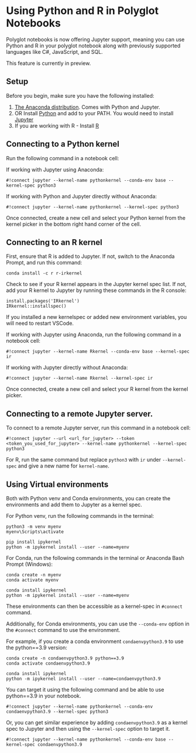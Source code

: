 # Using Python and R in Polyglot Notebooks 

Polyglot notebooks is now offering Jupyter support, meaning you can use Python and R in your polyglot notebook along with previously supported languages like C#, JavaScript, and SQL. 

This feature is currently in preview.

## Setup
Before you begin, make sure you have the following installed:
1. [The Anaconda distribution](https://docs.anaconda.com/free/anaconda/install/index.html). Comes with Python and Jupyter.
2. OR Install [Python](https://www.python.org/downloads/) and add to your PATH. You would need to install [Jupyter](https://jupyter.org/install#jupyter-notebook)
3. If you are working with R - Install [R](https://cran.r-project.org/)

## Connecting to a Python kernel
Run the following command in a notebook cell:

If working with Jupyter using Anaconda:
```
#!connect jupyter --kernel-name pythonkernel --conda-env base --kernel-spec python3
```

If working with Python and Jupyter directly without Anaconda:
```
#!connect jupyter --kernel-name pythonkernel --kernel-spec python3
```

Once connected, create a new cell and select your Python kernel from the kernel picker in the bottom right hand corner of the cell.

## Connecting to an R kernel
First, ensure that R is added to Jupyter. If not, switch to the Anaconda Prompt, and run this command:
```console
conda install -c r r-irkernel
```
Check to see if your R kernel appears in the Jupyter kernel spec list. If not, add your R kernel to Jupyter by running these commands in the R console:
```
install.packages('IRkernel')
IRkernel::installspec() 
```

If you installed a new kernelspec or added new environment variables, you will need to restart VSCode.

If working with Jupyter using Anaconda, run the following command in a notebook cell:
```
#!connect jupyter --kernel-name Rkernel --conda-env base --kernel-spec ir
```
If working with Jupyter directly without Anaconda:
```
#!connect jupyter --kernel-name Rkernel --kernel-spec ir
```

Once connected, create a new cell and select your R kernel from the kernel picker.

## Connecting to a remote Jupyter server. 
To connect to a remote Jupyter server, run this command in a notebook cell:
```
#!connect jupyter --url <url_for_jupyter> --token <token_you_used_for_jupyter> --kernel-name pythonkernel --kernel-spec python3
```
For R, run the same command but replace `python3` with `ir` under `--kernel-spec` and give a new name for `kernel-name`.


## Using Virtual environments 

Both with Python venv and Conda environments, you can create the environments and add them to Jupyter as a kernel spec. 

For Python venv, run the following commands in the terminal:
```
python3 -m venv myenv
myenv\Scripts\activate

pip install ipykernel
python -m ipykernel install --user --name=myenv
```

For Conda, run the following commands in the terminal or Anaconda Bash Prompt (Windows):
```
conda create -n myenv 
conda activate myenv

conda install ipykernel
python -m ipykernel install --user --name=myenv
```

These environments can then be accessible as a kernel-spec in `#connect` command. 

Additionally, for Conda environments, you can use the `--conda-env` option in the `#connect` command to use the environment.

For example, if you create a conda environment `condaenvpython3.9` to use the python==3.9 version:
```
conda create -n condaenvpython3.9 python==3.9
conda activate condaenvpython3.9

conda install ipykernel
python -m ipykernel install --user --name=condaenvpython3.9
```

You can target it using the following command and be able to use python==3.9 in your notebook.
```
#!connect jupyter --kernel-name pythonkernel --conda-env condaenvpython3.9 --kernel-spec python3
```

Or, you can get similar experience by adding `condaenvpython3.9` as a kernel spec to Jupyter and then using the `--kernel-spec` option to target it.

```
#!connect jupyter --kernel-name pythonkernel --conda-env base --kernel-spec condaenvpython3.9
```